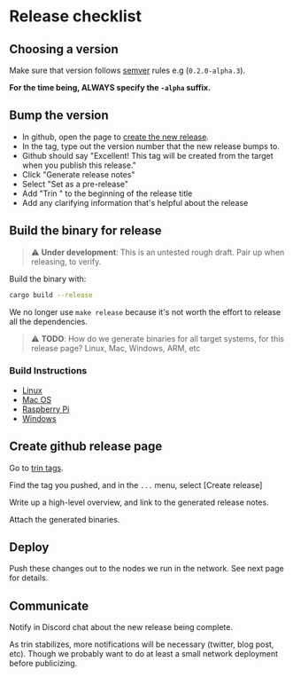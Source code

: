 # Release checklist

## Choosing a version

Make sure that version follows [semver](https://semver.org/) rules e.g (`0.2.0-alpha.3`).

**For the time being, ALWAYS specify the `-alpha` suffix.**

## Bump the version

- In github, open the page to [create the new release](https://github.com/ethereum/trin/releases/new).
- In the tag, type out the version number that the new release bumps to.
- Github should say "Excellent! This tag will be created from the target when you publish this release."
- Click "Generate release notes"
- Select "Set as a pre-release"
- Add "Trin " to the beginning of the release title
- Add any clarifying information that's helpful about the release

## Build the binary for release

> ⚠️  **Under development**: This is an untested rough draft. Pair up when
> releasing, to verify.

Build the binary with:

```sh
cargo build --release
```

We no longer use `make release` because it's not worth the effort to release all the dependencies.

> ⚠️  **TODO**: How do we generate binaries for all target systems, for this
> release page? Linux, Mac, Windows, ARM, etc

### Build Instructions
* [Linux](../build_instructions/linux.md)
* [Mac OS](../build_instructions/mac_os.md)
* [Raspberry Pi](../build_instructions/raspberry_pi.md)
* [Windows](../build_instructions/windows.md)

## Create github release page

Go to [trin tags](https://github.com/ethereum/trin/tags).

Find the tag you pushed, and in the `...` menu, select [Create release]

Write up a high-level overview, and link to the generated release notes.

Attach the generated binaries.

## Deploy

Push these changes out to the nodes we run in the network. See next page for details.

## Communicate

Notify in Discord chat about the new release being complete.

As trin stabilizes, more notifications will be necessary (twitter, blog post, etc). Though we probably want to do at least a small network deployment before publicizing.
